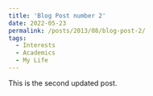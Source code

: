 ```yaml
---
title: 'Blog Post number 2'
date: 2022-05-23
permalink: /posts/2013/08/blog-post-2/
tags:
  - Interests
  - Academics
  - My Life
---
```


This is the second updated post.
